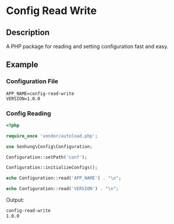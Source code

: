 # Config Read Write

## Description

A PHP package for reading and setting configuration fast and easy.

## Example

### Configuration File

```
APP_NAME=config-read-write
VERSION=1.0.0

```

### Config Reading

```php
<?php

require_once 'vendor/autoload.php';

use Senhung\Config\Configuration;

Configuration::setPath('conf');

Configuration::initializeConfigs();

echo Configuration::read('APP_NAME') . "\n";

echo Configuration::read('VERSION') . "\n";

```

Output:

```bash
config-read-write
1.0.0

```

